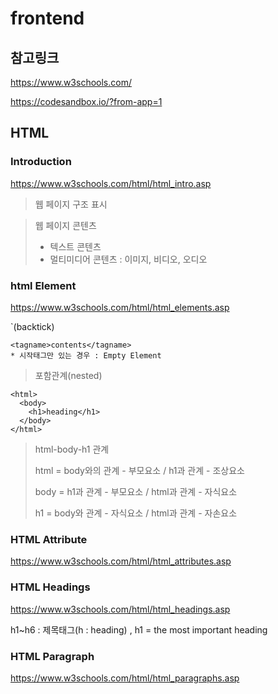 # frontend

## 참고링크

https://www.w3schools.com/

https://codesandbox.io/?from-app=1

## HTML

### Introduction

https://www.w3schools.com/html/html_intro.asp

> 웹 페이지 구조 표시

> 웹 페이지 콘텐츠 
> - 텍스트 콘텐츠
> - 멀티미디어 콘텐츠 : 이미지, 비디오, 오디오

### html Element

https://www.w3schools.com/html/html_elements.asp

`(backtick)
```
<tagname>contents</tagname>
* 시작태그만 있는 경우 : Empty Element
```

> 포함관계(nested)
```
<html>
  <body>
    <h1>heading</h1>
  </body>
</html>
```

> html-body-h1 관계
> 
> html = body와의 관계 - 부모요소 / h1과 관계   - 조상요소
> 
> body = h1과 관계    - 부모요소 / html과 관계 - 자식요소
> 
> h1   = body와 관계 - 자식요소 / html과 관계 - 자손요소

### HTML Attribute

https://www.w3schools.com/html/html_attributes.asp

### HTML Headings

https://www.w3schools.com/html/html_headings.asp

h1~h6 : 제목태그(h : heading) , h1 = the most important heading

### HTML Paragraph

https://www.w3schools.com/html/html_paragraphs.asp
